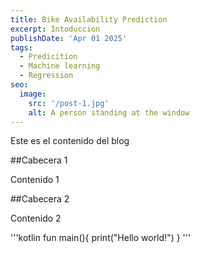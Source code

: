 ```yaml
---
title: Bike Availability Prediction
excerpt: Intoduccion
publishDate: 'Apr 01 2025'
tags:
  - Predicition
  - Machine learning
  - Regression
seo:
  image:
    src: '/post-1.jpg'
    alt: A person standing at the window
---
```


Este es el contenido del blog

##Cabecera 1

Contenido 1

##Cabecera 2

Contenido 2

'''kotlin
fun main(){
    print("Hello world!")
}
'''